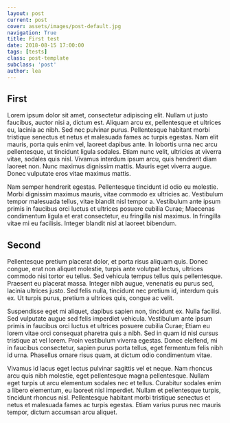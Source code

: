 ```yaml
---
layout: post
current: post
cover: assets/images/post-default.jpg
navigation: True
title: First test
date: 2018-08-15 17:00:00
tags: [tests]
class: post-template
subclass: 'post'
author: lea
---
```


## First

Lorem ipsum dolor sit amet, consectetur adipiscing elit. Nullam ut justo faucibus, auctor nisi a, dictum est. Aliquam arcu ex, pellentesque et ultrices eu, lacinia ac nibh. Sed nec pulvinar purus. Pellentesque habitant morbi tristique senectus et netus et malesuada fames ac turpis egestas. Nam elit mauris, porta quis enim vel, laoreet dapibus ante. In lobortis urna nec arcu pellentesque, ut tincidunt ligula sodales. Etiam nunc velit, ultricies at viverra vitae, sodales quis nisl. Vivamus interdum ipsum arcu, quis hendrerit diam laoreet non. Nunc maximus dignissim mattis. Mauris eget viverra augue. Donec vulputate eros vitae maximus mattis.

Nam semper hendrerit egestas. Pellentesque tincidunt id odio eu molestie. Morbi dignissim maximus mauris, vitae commodo ex ultricies ac. Vestibulum tempor malesuada tellus, vitae blandit nisl tempor a. Vestibulum ante ipsum primis in faucibus orci luctus et ultrices posuere cubilia Curae; Maecenas condimentum ligula et erat consectetur, eu fringilla nisl maximus. In fringilla vitae mi eu facilisis. Integer blandit nisl at laoreet bibendum.

## Second

Pellentesque pretium placerat dolor, et porta risus aliquam quis. Donec congue, erat non aliquet molestie, turpis ante volutpat lectus, ultrices commodo nisi tortor eu tellus. Sed vehicula tempus tellus quis pellentesque. Praesent eu placerat massa. Integer nibh augue, venenatis eu purus sed, lacinia ultrices justo. Sed felis nulla, tincidunt nec pretium id, interdum quis ex. Ut turpis purus, pretium a ultrices quis, congue ac velit.

Suspendisse eget mi aliquet, dapibus sapien non, tincidunt ex. Nulla facilisi. Sed vulputate augue sed felis imperdiet vehicula. Vestibulum ante ipsum primis in faucibus orci luctus et ultrices posuere cubilia Curae; Etiam eu lorem vitae orci consequat pharetra quis a nibh. Sed in quam id nisl cursus tristique at vel lorem. Proin vestibulum viverra egestas. Donec eleifend, mi in faucibus consectetur, sapien purus porta tellus, eget fermentum felis nibh id urna. Phasellus ornare risus quam, at dictum odio condimentum vitae.

Vivamus id lacus eget lectus pulvinar sagittis vel et neque. Nam rhoncus arcu quis nibh molestie, eget pellentesque magna pellentesque. Nullam eget turpis ut arcu elementum sodales nec et tellus. Curabitur sodales enim a libero elementum, eu laoreet nisl imperdiet. Nullam et pellentesque turpis, tincidunt rhoncus nisl. Pellentesque habitant morbi tristique senectus et netus et malesuada fames ac turpis egestas. Etiam varius purus nec mauris tempor, dictum accumsan arcu aliquet. 